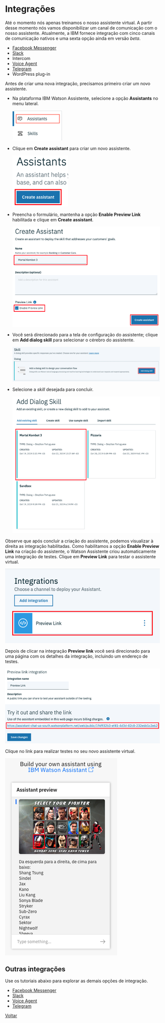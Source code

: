 # Integrações

Até o momento nós apenas treinamos o nosso assistente virtual. A partir desse momento nós vamos disponibilizar um canal de comunicação com o nosso assistente. Atualmente, a IBM fornece integração com cinco canais de comunicação nativos e uma sexta opção ainda em versão *beta*.

* [Facebook Messenger](facebook)
* [Slack](slack)
* Intercom
* [Voice Agent](voice-agent)
* [Telegram](telegram)
* WordPress plug-in

Antes de criar uma nova integração, precisamos primeiro criar um novo assistente.

* Na plataforma IBM Watson Assistente, selecione a opção **Assistants** no menu lateral.

  ![](assistants.png)
* Clique em **Create assistant** para criar um novo assistente.

  ![](create-assistant.png)
* Preencha o formulário, mantenha a opção **Enable Preview Link** habilitada e clique em **Create assistant**.

  ![](create-assistant-form.png)
* Você será direcionado para a tela de configuração do assistente; clique em **Add dialog skill** para selecionar o cérebro do assistente.

  ![](add-dialog-skill.png)
* Selecione a *skill* desejada para concluir.

  ![](add-dialog-skill-skills.png)

Observe que após concluir a criação do assistente, podemos visualizar à direita as integração habilitadas. Como habilitamos a opção **Enable Preview Link** na criação do assistente, o Watson Assistente criou automaticamente uma integração de testes. Clique em **Preview Link** para testar o assistente virtual.

![](integrations-preview-link.png)

Depois de clicar na integração **Preview link** você será direcionado para uma página com os detalhes da integração, incluindo um endereço de testes.

![](preview-link-integration.png)

Clique no link para realizar testes no seu novo assistente virtual.

![](preview-link-test.png)

## Outras integrações

Use os tutoriais abaixo para explorar as demais opções de integração.

* [Facebook Messenger](facebook)
* [Slack](slack)
* [Voice Agent](voice-agent)
* [Telegram](telegram)

[Voltar](../)